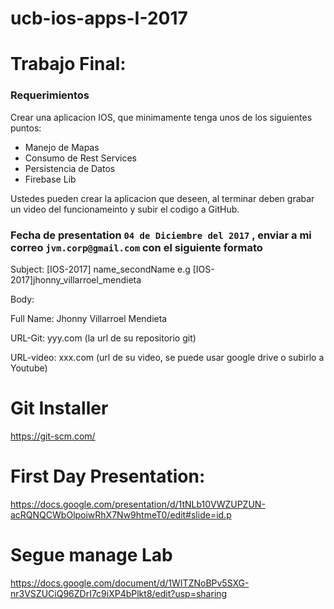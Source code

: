 # ucb-ios-apps-I-2017 
# Trabajo Final:
### Requerimientos
Crear una aplicacion IOS, que minimamente tenga unos de los siguientes puntos:
  - Manejo de Mapas
  - Consumo de Rest Services
  - Persistencia de Datos
  - Firebase Lib
  
 Ustedes pueden crear la aplicacion que deseen, al terminar deben grabar un video del funcionameinto y subir el codigo a GitHub. 
 ### Fecha de presentation ``04 de Diciembre del 2017`` , enviar a mi correo `` jvm.corp@gmail.com `` con el siguiente formato
 Subject: [IOS-2017] name_secondName e.g [IOS-2017]jhonny_villarroel_mendieta
 
 Body:
 
 Full Name: Jhonny Villarroel Mendieta
 
 URL-Git: yyy.com (la url de su repositorio git)
 
 URL-video: xxx.com (url de su video, se puede usar google drive o subirlo a Youtube)

# Git Installer
https://git-scm.com/

# First Day Presentation:
https://docs.google.com/presentation/d/1tNLb10VWZUPZUN-acRQNQCWbOlpoiwRhX7Nw9htmeT0/edit#slide=id.p

# Segue manage Lab

https://docs.google.com/document/d/1WITZNoBPv5SXG-nr3VSZUCiQ96ZDrI7c9iXP4bPlkt8/edit?usp=sharing


